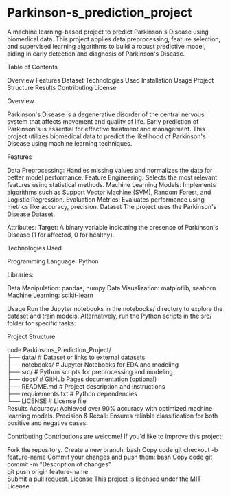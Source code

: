 # Parkinson-s_prediction_project
A machine learning-based project to predict Parkinson's Disease using biomedical data. This project applies data preprocessing, feature selection, and supervised learning algorithms to build a robust predictive model, aiding in early detection and diagnosis of Parkinson's Disease.

Table of Contents

Overview
Features
Dataset
Technologies Used
Installation
Usage
Project Structure
Results
Contributing
License

Overview

Parkinson's Disease is a degenerative disorder of the central nervous system that affects movement and quality of life. Early prediction of Parkinson's is essential for effective treatment and management. This project utilizes biomedical data to predict the likelihood of Parkinson's Disease using machine learning techniques.



Features

Data Preprocessing:
Handles missing values and normalizes the data for better model performance.
Feature Engineering:
Selects the most relevant features using statistical methods.
Machine Learning Models:
Implements algorithms such as Support Vector Machine (SVM), Random Forest, and Logistic Regression.
Evaluation Metrics:
Evaluates performance using metrics like accuracy, precision.
Dataset
The project uses the Parkinson's Disease Dataset.

Attributes: Target: A binary variable indicating the presence of Parkinson's Disease (1 for affected, 0 for healthy).

Technologies Used

Programming Language: Python

Libraries:

Data Manipulation: pandas, numpy
Data Visualization: matplotlib, seaborn
Machine Learning: scikit-learn

Usage
Run the Jupyter notebooks in the notebooks/ directory to explore the dataset and train models.
Alternatively, run the Python scripts in the src/ folder for specific tasks:

Project Structure

 code
Parkinsons_Prediction_Project/  
├── data/                # Dataset or links to external datasets  
├── notebooks/           # Jupyter Notebooks for EDA and modeling  
├── src/                 # Python scripts for preprocessing and modeling  
├── docs/                # GitHub Pages documentation (optional)  
├── README.md            # Project description and instructions  
├── requirements.txt     # Python dependencies  
└── LICENSE              # License file  
Results
Accuracy: Achieved over 90% accuracy with optimized machine learning models.
Precision & Recall: Ensures reliable classification for both positive and negative cases.

Contributing
Contributions are welcome! If you'd like to improve this project:

Fork the repository.
Create a new branch:
bash
Copy code
git checkout -b feature-name
Commit your changes and push them:
bash
Copy code
git commit -m "Description of changes"  
git push origin feature-name  
Submit a pull request.
License
This project is licensed under the MIT License.
